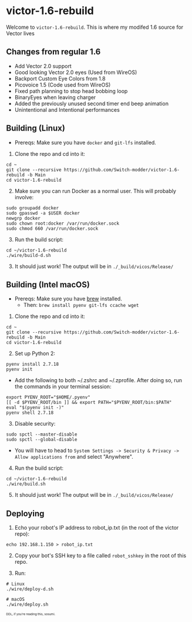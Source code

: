 # victor-1.6-rebuild

Welcome to `victor-1.6-rebuild`. This is where my modifed 1.6 source for Vector lives

## Changes from regular 1.6

- Add Vector 2.0 support
- Good looking Vector 2.0 eyes (Used from WireOS)
- Backport Custom Eye Colors from 1.8
- Picovoice 1.5 (Code used from WireOS)
- Fixed path planning to stop head bobbing loop
- BinaryEyes when leaving charger
- Added the previously unused second timer end beep animation
- Unintentional and Intentional performances

## Building (Linux)

 - Prereqs: Make sure you have `docker` and `git-lfs` installed.

1. Clone the repo and cd into it:

```
cd ~
git clone --recursive https://github.com/Switch-modder/victor-1.6-rebuild -b Main
cd victor-1.6-rebuild
```

2. Make sure you can run Docker as a normal user. This will probably involve:

```
sudo groupadd docker
sudo gpasswd -a $USER docker
newgrp docker
sudo chown root:docker /var/run/docker.sock
sudo chmod 660 /var/run/docker.sock
```

3. Run the build script:
```
cd ~/victor-1.6-rebuild
./wire/build-d.sh
```

3. It should just work! The output will be in `./_build/vicos/Release/`

## Building (Intel macOS)

 - Prereqs: Make sure you have [brew](https://brew.sh/) installed.
   -  Then: `brew install pyenv git-lfs ccache wget`

1. Clone the repo and cd into it:

```
cd ~
git clone --recursive https://github.com/Switch-modder/victor-1.6-rebuild -b Main
cd victor-1.6-rebuild
```

2. Set up Python 2:

```
pyenv install 2.7.18
pyenv init
```

- Add the following to both ~/.zshrc and ~/.zprofile. After doing so, run the commands in your terminal session:
```
export PYENV_ROOT="$HOME/.pyenv"
[[ -d $PYENV_ROOT/bin ]] && export PATH="$PYENV_ROOT/bin:$PATH"
eval "$(pyenv init -)"
pyenv shell 2.7.18
```

3. Disable security:

```
sudo spctl --master-disable
sudo spctl --global-disable
```
- You will have to head to `System Settings -> Security & Privacy -> Allow applications from` and select "Anywhere".


4. Run the build script:
```
cd ~/victor-1.6-rebuild
./wire/build.sh
```

5. It should just work! The output will be in `./_build/vicos/Release/`

## Deploying

1. Echo your robot's IP address to robot_ip.txt (in the root of the victor repo):

```
echo 192.168.1.150 > robot_ip.txt
```

2. Copy your bot's SSH key to a file called `robot_sshkey` in the root of this repo.

3. Run:

```
# Linux
./wire/deploy-d.sh

# macOS
./wire/deploy.sh
```

<small><sub><sup>DDL, if you're reading this, sosumi.</sup></sub></small>
